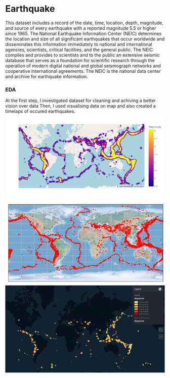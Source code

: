 # Earthquake
This dataset includes a record of the date, time, location, depth, magnitude, and source of every earthquake with a reported magnitude 5.5 or higher since 1965.
The National Earthquake Information Center (NEIC) determines the location and size of all significant earthquakes that occur worldwide and disseminates this information immediately to national and international agencies, scientists, critical facilities, and the general public. The NEIC compiles and provides to scientists and to the public an extensive seismic database that serves as a foundation for scientific research through the operation of modern digital national and global seismograph networks and cooperative international agreements. The NEIC is the national data center and archive for earthquake information.
### EDA
At the first step, I investigated dataset for cleaning and achiving a better vision over data
Then, I used visualising data on map and also created a timelaps of occured earthquakes.
![heatmap](https://github.com/mohsen-dl/Earthquake/blob/master/pic/heatmap.png)
![distribution map](https://github.com/mohsen-dl/Earthquake/blob/master/pic/distribution%20map.png)
![kepler map](https://github.com/mohsen-dl/Earthquake/blob/master/pic/kepler%20map.png)
